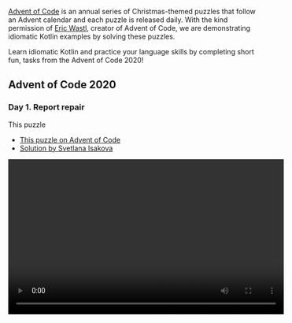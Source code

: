 [//]: # (title: Advent of Code puzzles in idiomatic Kotlin)

[Advent of Code](https://adventofcode.com/) is an annual series of Christmas-themed puzzles that follow an Advent calendar
and each puzzle is released daily. With the kind permission of [Eric Wastl](http://was.tl/), creator of Advent of Code,
we are demonstrating idiomatic Kotlin examples by solving these puzzles.

Learn idiomatic Kotlin and practice your language skills by completing short fun, tasks from the Advent of Code 2020!

## Advent of Code 2020

### Day 1. Report repair

This puzzle 

* [This puzzle on Advent of Code](https://adventofcode.com/2020/day/1)
* [Solution by Svetlana Isakova](https://blog.jetbrains.com/kotlin/2021/07/advent-of-code-in-idiomatic-kotlin/)

<video width="560" height="315" href="o4emra1xm88" title="Kotlin Tutorial: Advent of Code Puzzles, Day 1"/>

### Day 2. Password philosophy

This puzzle incorporates string utility functions, regular expressions, operations on collections, and how the `let` function
helps to transform the expression nicely to the form you need.

* [This puzzle on Advent of Code](https://adventofcode.com/2020/day/2)
* [Solution by Svetlana Isakova](https://blog.jetbrains.com/kotlin/2021/07/advent-of-code-in-idiomatic-kotlin-day2/)

<video width="560" height="315" href="MyvJ7G6aErQ" title="Kotlin Tutorial: Advent of Code Puzzles, Day 2"/>

### Day 3. Toboggan Trajectory

We’ll look at how to take code written in an imperative fashion and rewrite it in a more functional style. We’ll also discuss
how to work with pairs, use `reduce`, edit code in column selection mode, and fix integer overflows.

* [This puzzle on Advent of Code](https://adventofcode.com/2020/day/3)
* [Solution by Mikhail Dvorkin](https://github.com/kotlin-hands-on/advent-of-code-2020/blob/master/src/day03/day3.kt)

<video width="560" height="315" href="ounCIclwOAw" title="Kotlin Tutorial: Adopting a Functional Style for Advent of Code Puzzles"/>

### Day 4. Passport processing

In the fourth episode of Idiomatic Kotlin's Advent of Code series, we will be tackling input sanitization and validation
challenges. Input sanitization and validation feels like a problem as old as programming itself. User input can’t always
be trusted, and ensuring it takes the exact form that we, as programmers expect, can take serious brain power.
We will tackle a challenge together. Stick around for an elegant solution, implemented of course in Kotlin!

* [This puzzle on Advent of Code](https://adventofcode.com/2020/day/4)
* [Solution by Sebastian Aigner](https://blog.jetbrains.com/kotlin/2021/09/validating-input-advent-of-code-in-kotlin/)

<video width="560" height="315" href="-kltG4Ztv1s" title="Kotlin Tutorial: Validating and Sanitizing Input. Advent of Code Puzzles"/>

### Day 5. Binary Boarding

In the fifth episode of Idiomatic Kotlin’s #AdventOfCode series, we'll look at a “hidden” binary encoding for natural
numbers that can be used to identify seats on a plane, along with the Kotlin solution for the challenge. Along the way,
we'll discuss the Kotlin standard library functions for working with the binary representation of numbers, the power of
local functions, and why ‘max’ disappeared from the standard library but will “reappear” in a new form.

* [This puzzle on Advent of Code](https://adventofcode.com/2020/day/5)
* [Solution by Svetlana Isakova](https://blog.jetbrains.com/kotlin/2021/09/idiomatic-kotlin-binary-representation/)

<video width="560" height="315" href="XEFna3xyxeY" title="Kotlin Tutorial: Binary Representation of Numbers. Advent of Code Puzzles"/>
